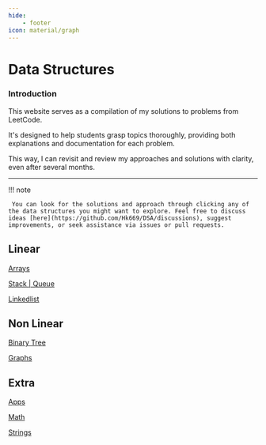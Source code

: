 ```yaml
---
hide:
    - footer
icon: material/graph
---
```


# Data Structures

### Introduction
This website serves as a compilation of my solutions to problems from LeetCode. 

It's designed to help students grasp topics thoroughly, providing both explanations and documentation for each problem. 

This way, I can revisit and review my approaches and solutions with clarity, even after several months.

---

!!! note
    
     You can look for the solutions and approach through clicking any of the data structures you might want to explore. Feel free to discuss ideas [here](https://github.com/Hk669/DSA/discussions), suggest improvements, or seek assistance via issues or pull requests.

## Linear 

[Arrays](/DSA/arrays)

[Stack | Queue](/DSA/stack)

[Linkedlist](/DSA/linkedlist)

## Non Linear

[Binary Tree](/DSA/trees)

[Graphs](/DSA/graph)

## Extra

[Apps](/DSA/apps)

[Math](/DSA/math)

[Strings](/DSA/string)

